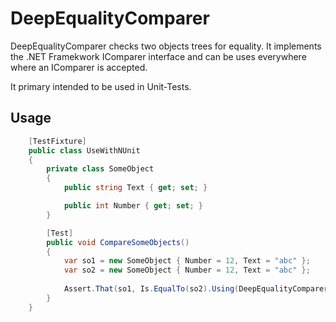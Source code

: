 # DeepEqualityComparer

DeepEqualityComparer checks two objects trees for equality.
It implements the .NET Framekwork IComparer<T> interface and can be uses everywhere where an IComparer<T>
is accepted.

It primary intended to be used in Unit-Tests.

## Usage

```csharp
    [TestFixture]
    public class UseWithNUnit
    {
        private class SomeObject
        {
            public string Text { get; set; }

            public int Number { get; set; }
        }

        [Test]
        public void CompareSomeObjects()
        {
            var so1 = new SomeObject { Number = 12, Text = "abc" };
            var so2 = new SomeObject { Number = 12, Text = "abc" };
            
            Assert.That(so1, Is.EqualTo(so2).Using(DeepEqualityComparer.Default<SomeObject>()));
        }
    }
```